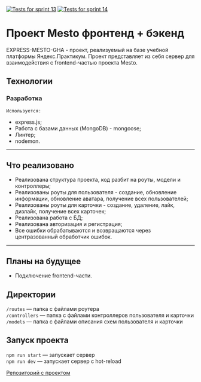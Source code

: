 [![Tests for sprint 13](https://github.com/FarkhadMamedoff/express-mesto-gha/actions/workflows/tests-13-sprint.yml/badge.svg)](https://github.com/FarkhadMamedoff/express-mesto-gha/actions/workflows/tests-13-sprint.yml) [![Tests for sprint 14](https://github.com/FarkhadMamedoff/express-mesto-gha/actions/workflows/tests-14-sprint.yml/badge.svg)](https://github.com/FarkhadMamedoff/express-mesto-gha/actions/workflows/tests-14-sprint.yml)
# Проект Mesto фронтенд + бэкенд
EXPRESS-MESTO-GHA - проект, реализуемый на базе учебной платформы Яндекс.Практикум.
Проект представляет из себя сервер для взаимодействия с frontend-частью проекта Mesto.

## Технологии
### Разработка
    Используется:
- express.js;
- Работа с базами данных (MongoDB) - mongoose;
- Линтер;
- nodemon.
___
## Что реализовано
- Реализована структура проекта, код разбит на роуты, модели и контроллеры;
- Реализованы роуты для пользователя - создание, обновление информации, обновление аватара, получение всех пользователей;
- Реализованы роуты для карточки - создание, удаление, лайк, дизлайк, получение всех карточек;
- Реализована работа с БД;
- Реализована авторизация и регистрация;
- Все ошибки обрабатываются и возвращаются через центразованный обработчик ошибок.

___
## Планы на будущее
- Подключение frontend-части.

## Директории

`/routes` — папка с файлами роутера  
`/controllers` — папка с файлами контроллеров пользователя и карточки   
`/models` — папка с файлами описания схем пользователя и карточки  
  


## Запуск проекта

`npm run start` — запускает сервер   
`npm run dev` — запускает сервер с hot-reload

[Репозиторий с проектом](https://github.com/FarkhadMamedoff/express-mesto-gha)
